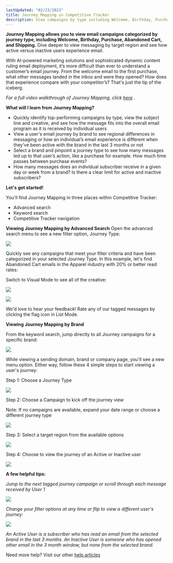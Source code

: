 ```yaml
---
lastUpdated: "02/23/2023"
title: Journey Mapping in Competitive Tracker
description: View campaigns by type including Welcome, Birthday, Purchase, Abandoned Cart, and Shipping.
---
```


**Journey Mapping allows you to view email campaigns categorized by journey type, including Welcome, Birthday, Purchase, Abandoned Cart, and Shipping.** 
 Dive deeper to view messaging by target region and see how active versus inactive users experience email.
 
 With AI-powered marketing solutions and sophisticated dynamic content ruling email deployment, it’s more difficult than ever to understand a customer’s email journey. From the welcome email to the first purchase, what other messages landed in the inbox and were they opened? How does that experience compare with your competitor’s? That's just the tip of the iceberg.
 
*For a full video walkthrough of Journey Mapping, click* [*here*](https://www.hippovideo.io/video/play/Uo_CGQHPEH46PH1Bf7AyiQmBYn04TlP2PtrtjXiRiIQ) *.* 

**What will I learn from Journey Mapping?** 

* Quickly identify top-performing campaigns by type, view the subject line and creative, and see how the message fits into the overall email program as it is received by individual users
* View a user's email journey by brand to see regional differences in messaging or how an individual’s email experience is different when they’ve been active with the brand in the last 3 months or not
* Select a brand and pinpoint a journey type to see how many messages led up to that user’s action, like a purchase for example. How much time passes between purchase events?
* How many messages does an individual subscriber receive in a given day or week from a brand? Is there a clear limit for active and inactive subscribers?

**Let's get started!** 

 You'll find Journey Mapping in three places within Competitive Tracker:

* Advanced search
* Keyword search
* Competitive Tracker navigation

**Viewing Journey Mapping by Advanced Search**
 Open the advanced search menu to see a new filter option, Journey Type:


![](media/journey_mapping_in_competitive_tracker/image_0.png)

 Quickly see any campaigns that meet your filter criteria and have been categorized in your selected Journey Type. In this example, let's find Abandoned Cart emails in the Apparel industry with 20% or better read rates:

 Switch to Visual Mode to see all of the creative:


![](media/journey_mapping_in_competitive_tracker/image_1.png)

![](media/journey_mapping_in_competitive_tracker/image_2.png)

 We'd love to hear your feedback! Rate any of our tagged messages by clicking the flag icon in List Mode.

**Viewing Journey Mapping by Brand**

 From the keyword search, jump directly to all Journey campaigns for a specific brand:

![](media/journey_mapping_in_competitive_tracker/image_3.png)

 While viewing a sending domain, brand or company page, you'll see a new menu option. Either way, follow these 4 simple steps to start viewing a user's journey:

 Step 1: Choose a Journey Type

![](media/journey_mapping_in_competitive_tracker/image_4.png)

 Step 2: Choose a Campaign to kick off the journey view
   
 Note: If no campaigns are available, expand your date range or choose a different journey type
 
![](media/journey_mapping_in_competitive_tracker/image_5.png)

 Step 3: Select a target region from the available options
 
![](media/journey_mapping_in_competitive_tracker/image_6.png)

 Step 4: Choose to view the journey of an Active or Inactive user
 
![](media/journey_mapping_in_competitive_tracker/image_7.png)

**A few helpful tips:** 

*Jump to the next tagged journey campaign or scroll through each message received by User 1* 

![](media/journey_mapping_in_competitive_tracker/image_8.png)

*Change your filter options at any time or flip to view a different user's journey:* 

![](media/journey_mapping_in_competitive_tracker/image_9.png)

*An Active User is a subscriber who has read an email from the selected brand in the last 3 months. An Inactive User is someone who has opened other email in the 3 month window, but none from the selected brand.* 

 Need more help? Visit our other [help articles](/analyst/competitive-tracker/) 
